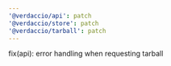 ```yaml
---
'@verdaccio/api': patch
'@verdaccio/store': patch
'@verdaccio/tarball': patch
---
```


fix(api): error handling when requesting tarball
